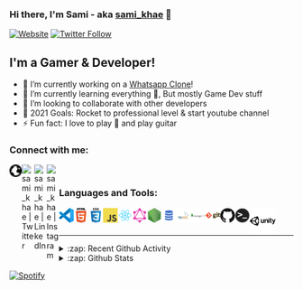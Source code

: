 ### Hi there, I'm Sami - aka [sami_khae][website] 👋

[![Website](https://img.shields.io/website?label=samuelpaintsil-beta.netlify.app&style=for-the-badge&url=https%3A%2F%2Fsamuelpaintsil-beta.netlify.app)](https://samuelpaintsil-beta.netlify.app/)
[![Twitter Follow](https://img.shields.io/twitter/follow/sami_khae?color=1DA1F2&logo=twitter&style=for-the-badge)](https://twitter.com/intent/follow?original_referer=https%3A%2F%2Fgithub.com%2Fsami_khae&screen_name=sami_khae)

## I'm a Gamer & Developer!

- 🔭 I’m currently working on a [Whatsapp Clone][website]!
- 🌱 I’m currently learning everything 🤣, But mostly Game Dev stuff
- 👯 I’m looking to collaborate with other developers
- 🥅 2021 Goals: Rocket to professional level & start youtube channel
- ⚡ Fun fact: I love to play :basketball: and play guitar

### Connect with me:

[<img align="left" alt="codeSTACKr.com" width="22px" src="https://raw.githubusercontent.com/iconic/open-iconic/master/svg/globe.svg" />][website]
[<img align="left" alt="sami_khae | Twitter" width="22px" src="https://cdn.jsdelivr.net/npm/simple-icons@v3/icons/twitter.svg" />][twitter]
[<img align="left" alt="sami_khae | LinkedIn" width="22px" src="https://cdn.jsdelivr.net/npm/simple-icons@v3/icons/linkedin.svg" />][linkedin]
[<img align="left" alt="sami_khae | Instagram" width="22px" src="https://cdn.jsdelivr.net/npm/simple-icons@v3/icons/instagram.svg" />][instagram]

<br />

### Languages and Tools:

<img align="left" alt="Visual Studio Code" width="26px" src="https://raw.githubusercontent.com/github/explore/80688e429a7d4ef2fca1e82350fe8e3517d3494d/topics/visual-studio-code/visual-studio-code.png" />
<img align="left" alt="HTML5" width="26px" src="https://raw.githubusercontent.com/github/explore/80688e429a7d4ef2fca1e82350fe8e3517d3494d/topics/html/html.png" />
<img align="left" alt="CSS3" width="26px" src="https://raw.githubusercontent.com/github/explore/80688e429a7d4ef2fca1e82350fe8e3517d3494d/topics/css/css.png" />
<img align="left" alt="JavaScript" width="26px" src="https://raw.githubusercontent.com/github/explore/80688e429a7d4ef2fca1e82350fe8e3517d3494d/topics/javascript/javascript.png" />
<img align="left" alt="React" width="26px" src="https://raw.githubusercontent.com/github/explore/80688e429a7d4ef2fca1e82350fe8e3517d3494d/topics/react/react.png" />
<img align="left" alt="GraphQL" width="26px" src="https://raw.githubusercontent.com/github/explore/80688e429a7d4ef2fca1e82350fe8e3517d3494d/topics/graphql/graphql.png" />
<img align="left" alt="Node.js" width="26px" src="https://raw.githubusercontent.com/github/explore/80688e429a7d4ef2fca1e82350fe8e3517d3494d/topics/nodejs/nodejs.png" />
<img align="left" alt="SQL" width="26px" src="https://raw.githubusercontent.com/github/explore/80688e429a7d4ef2fca1e82350fe8e3517d3494d/topics/sql/sql.png" />
<img align="left" alt="MySQL" width="26px" src="https://raw.githubusercontent.com/github/explore/80688e429a7d4ef2fca1e82350fe8e3517d3494d/topics/mysql/mysql.png" />
<img align="left" alt="MongoDB" width="26px" src="https://raw.githubusercontent.com/github/explore/80688e429a7d4ef2fca1e82350fe8e3517d3494d/topics/mongodb/mongodb.png" />
<img align="left" alt="Git" width="26px" src="https://raw.githubusercontent.com/github/explore/80688e429a7d4ef2fca1e82350fe8e3517d3494d/topics/git/git.png" />
<img align="left" alt="GitHub" width="26px" src="https://raw.githubusercontent.com/github/explore/78df643247d429f6cc873026c0622819ad797942/topics/github/github.png" />
<img align="left" alt="Terminal" width="26px" src="https://raw.githubusercontent.com/github/explore/80688e429a7d4ef2fca1e82350fe8e3517d3494d/topics/terminal/terminal.png" />
<img align="left" alt="Unity" width="46px" src="https://raw.githubusercontent.com/github/explore/80688e429a7d4ef2fca1e82350fe8e3517d3494d/topics/unity/unity.png" />

<br />
<br />

---

<details>
  <summary>:zap: Recent Github Activity</summary>
  
<!--START_SECTION:activity-->
<!--END_SECTION:activity-->

</details>

<details>
  <summary>:zap: Github Stats</summary>

<img align="left" alt="Sami64's Github Stats" src="https://github-readme-stats.sami64.vercel.app/api?username=Sami64&show_icons=true&hide_border=true&count_private=true" />

</details>

[website]: https://sami-portfolio-beta.netlify.app/
[twitter]: https://twitter.com/sami_khae
[instagram]: https://instagram.com/sami_khae
[linkedin]: https://linkedin.com/in/samuel-kow-p-200724124
[![Spotify](https://spotify-github-profile-sami64.vercel.app/api/spotify)](https://open.spotify.com/user/smashbros54)
